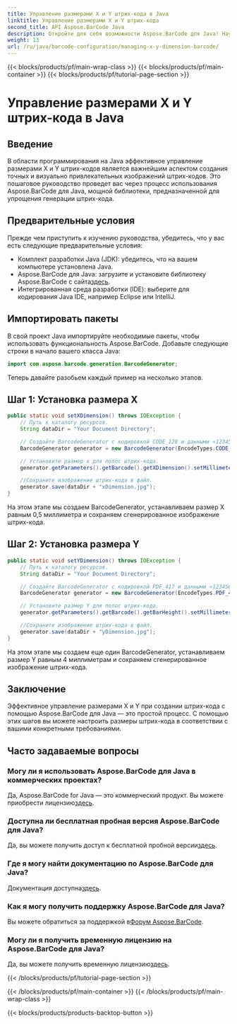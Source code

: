 ```yaml
---
title: Управление размерами X и Y штрих-кода в Java
linktitle: Управление размерами X и Y штрих-кода
second_title: API Aspose.BarCode Java
description: Откройте для себя возможности Aspose.BarCode для Java! Научитесь легко управлять размерами X и Y с помощью нашего пошагового руководства. Повысьте точность и визуальную привлекательность.
weight: 13
url: /ru/java/barcode-configuration/managing-x-y-dimension-barcode/
---
```


{{< blocks/products/pf/main-wrap-class >}}
{{< blocks/products/pf/main-container >}}
{{< blocks/products/pf/tutorial-page-section >}}

# Управление размерами X и Y штрих-кода в Java


## Введение

В области программирования на Java эффективное управление размерами X и Y штрих-кодов является важнейшим аспектом создания точных и визуально привлекательных изображений штрих-кодов. Это пошаговое руководство проведет вас через процесс использования Aspose.BarCode для Java, мощной библиотеки, предназначенной для упрощения генерации штрих-кода.

## Предварительные условия

Прежде чем приступить к изучению руководства, убедитесь, что у вас есть следующие предварительные условия:

- Комплект разработки Java (JDK): убедитесь, что на вашем компьютере установлена Java.
-  Aspose.BarCode для Java: загрузите и установите библиотеку Aspose.BarCode с сайта[здесь](https://releases.aspose.com/barcode/java/).
- Интегрированная среда разработки (IDE): выберите для кодирования Java IDE, например Eclipse или IntelliJ.

## Импортировать пакеты

В свой проект Java импортируйте необходимые пакеты, чтобы использовать функциональность Aspose.BarCode. Добавьте следующие строки в начало вашего класса Java:

```java
import com.aspose.barcode.generation.BarcodeGenerator;
```

Теперь давайте разобьем каждый пример на несколько этапов.

## Шаг 1: Установка размера X

```java
public static void setXDimension() throws IOException {
    // Путь к каталогу ресурсов.
    String dataDir = "Your Document Directory";

    // Создайте BarcodeGenerator с кодировкой CODE_128 и данными «12345678».
    BarcodeGenerator generator = new BarcodeGenerator(EncodeTypes.CODE_128, "12345678");

    // Установите размер x для полос штрих-кода.
    generator.getParameters().getBarcode().getXDimension().setMillimeters(0.5f);

    //Сохраните изображение штрих-кода в файл.
    generator.save(dataDir + "xDimension.jpg");
}
```

На этом этапе мы создаем BarcodeGenerator, устанавливаем размер X равным 0,5 миллиметра и сохраняем сгенерированное изображение штрих-кода.

## Шаг 2: Установка размера Y

```java
public static void setYDimension() throws IOException {
    // Путь к каталогу ресурсов.
    String dataDir = "Your Document Directory";

    // Создайте BarcodeGenerator с кодировкой PDF_417 и данными «12345678».
    BarcodeGenerator generator = new BarcodeGenerator(EncodeTypes.PDF_417, "12345678");

    // Установите размер Y для полос штрих-кода.
    generator.getParameters().getBarcode().getBarHeight().setMillimeters(4);

    //Сохраните изображение штрих-кода в файл.
    generator.save(dataDir + "yDimension.jpg");
}
```

На этом этапе мы создаем еще один BarcodeGenerator, устанавливаем размер Y равным 4 миллиметрам и сохраняем сгенерированное изображение штрих-кода.

## Заключение

Эффективное управление размерами X и Y при создании штрих-кода с помощью Aspose.BarCode для Java — это простой процесс. С помощью этих шагов вы можете настроить размеры штрих-кода в соответствии с вашими конкретными требованиями.

## Часто задаваемые вопросы

### Могу ли я использовать Aspose.BarCode для Java в коммерческих проектах?
 Да, Aspose.BarCode for Java — это коммерческий продукт. Вы можете приобрести лицензию[здесь](https://purchase.aspose.com/buy).

### Доступна ли бесплатная пробная версия Aspose.BarCode для Java?
 Да, вы можете получить доступ к бесплатной пробной версии[здесь](https://releases.aspose.com/).

### Где я могу найти документацию по Aspose.BarCode для Java?
 Документация доступна[здесь](https://reference.aspose.com/barcode/java/).

### Как я могу получить поддержку Aspose.BarCode для Java?
 Вы можете обратиться за поддержкой в[Форум Aspose.BarCode](https://forum.aspose.com/c/barcode/13).

### Могу ли я получить временную лицензию на Aspose.BarCode для Java?
Да, вы можете получить временную лицензию[здесь](https://purchase.aspose.com/temporary-license/).

{{< /blocks/products/pf/tutorial-page-section >}}

{{< /blocks/products/pf/main-container >}}
{{< /blocks/products/pf/main-wrap-class >}}

{{< blocks/products/products-backtop-button >}}
